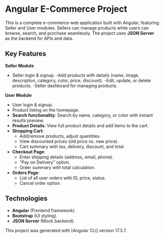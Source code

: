 # Angular E-Commerce Project
This is a complete e-commerce web application built with Angular, featuring Seller and User modules. Sellers can manage products while users can browse, search, and purchase seamlessly. The project uses **JSON Server** as the backend for APIs and data.

## Key Features
 **Seller Module**

- Seller login & signup.
-Add products with details (name, image, description, category, color, price, discount).
-Edit, update, or delete products.
-Seller dashboard for managing products.

 **User Module**
- User login & signup.
- Product listing on the homepage.
- **Search functionality**: Search by name, category, or color with instant results preview.
- **Product Details**: View full product details and add items to the cart.
- **Shopping Cart**:
   - Add/remove products, adjust quantities.
   - View discounted prices (old price vs. new price).
   - Cart summary with tax, delivery, discount, and total.
- **Checkout Page**:
   - Enter shipping details (address, email, phone).
   - “Pay on Delivery” option.
   - Order summary with total calculation.
- **Orders Page**:
   - List of all user orders with ID, price, status.
   - Cancel order option.
## Technologies
   - **Angular** (Frontend framework).
   - **Bootstrap** (UI styling).
   - **JSON Server** (Mock backend).



This project was generated with [Angular CLI] version 17.3.7.
